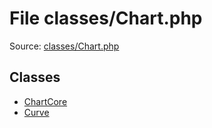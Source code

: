 File classes/Chart.php
=========

Source: [classes/Chart.php](https://github.com/PrestaShop/PrestaShop/blob/1.6.0.12/classes/Chart.php)


Classes
-------

* [ChartCore](class.ChartCore.md)
* [Curve](class.Curve.md)

